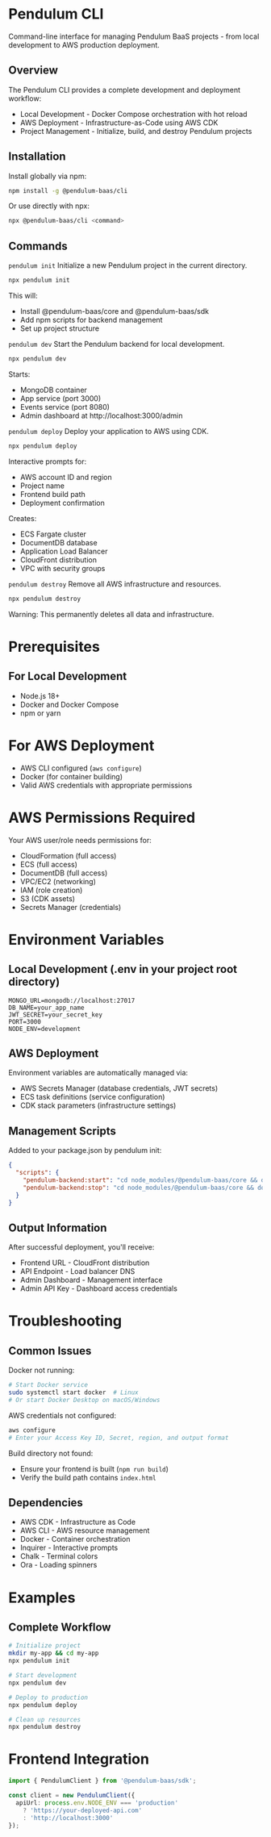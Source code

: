 # Pendulum CLI
Command-line interface for managing Pendulum BaaS projects - from local development to AWS production deployment.

## Overview
The Pendulum CLI provides a complete development and deployment workflow:

- Local Development - Docker Compose orchestration with hot reload
- AWS Deployment - Infrastructure-as-Code using AWS CDK
- Project Management - Initialize, build, and destroy Pendulum projects

## Installation
Install globally via npm:
```bash
npm install -g @pendulum-baas/cli
```

Or use directly with npx:
```bash
npx @pendulum-baas/cli <command>
```

## Commands
`pendulum init`
Initialize a new Pendulum project in the current directory.
```bash
npx pendulum init
```

This will:

- Install @pendulum-baas/core and @pendulum-baas/sdk
- Add npm scripts for backend management
- Set up project structure

`pendulum dev`
Start the Pendulum backend for local development.
```bash
npx pendulum dev
```

Starts:

- MongoDB container
- App service (port 3000)
- Events service (port 8080)
- Admin dashboard at http://localhost:3000/admin

`pendulum deploy`
Deploy your application to AWS using CDK.
```bash
npx pendulum deploy
```

Interactive prompts for:

- AWS account ID and region
- Project name
- Frontend build path
- Deployment confirmation

Creates:

- ECS Fargate cluster
- DocumentDB database
- Application Load Balancer
- CloudFront distribution
- VPC with security groups

`pendulum destroy`
Remove all AWS infrastructure and resources.
```bash
npx pendulum destroy
```

Warning: This permanently deletes all data and infrastructure.

# Prerequisites
## For Local Development

- Node.js 18+
- Docker and Docker Compose
- npm or yarn

# For AWS Deployment

- AWS CLI configured (`aws configure`)
- Docker (for container building)
- Valid AWS credentials with appropriate permissions

# AWS Permissions Required
Your AWS user/role needs permissions for:

- CloudFormation (full access)
- ECS (full access)
- DocumentDB (full access)
- VPC/EC2 (networking)
- IAM (role creation)
- S3 (CDK assets)
- Secrets Manager (credentials)

# Environment Variables
## Local Development (.env in your project root directory)
```env
MONGO_URL=mongodb://localhost:27017
DB_NAME=your_app_name
JWT_SECRET=your_secret_key
PORT=3000
NODE_ENV=development
```

## AWS Deployment
Environment variables are automatically managed via:

- AWS Secrets Manager (database credentials, JWT secrets)
- ECS task definitions (service configuration)
- CDK stack parameters (infrastructure settings)

## Management Scripts
Added to your package.json by pendulum init:
```json
{
  "scripts": {
    "pendulum-backend:start": "cd node_modules/@pendulum-baas/core && docker compose start",
    "pendulum-backend:stop": "cd node_modules/@pendulum-baas/core && docker compose stop"
  }
}
```

## Output Information
After successful deployment, you'll receive:

- Frontend URL - CloudFront distribution
- API Endpoint - Load balancer DNS
- Admin Dashboard - Management interface
- Admin API Key - Dashboard access credentials

# Troubleshooting
## Common Issues
Docker not running:
```bash
# Start Docker service
sudo systemctl start docker  # Linux
# Or start Docker Desktop on macOS/Windows
```

AWS credentials not configured:
```bash
aws configure
# Enter your Access Key ID, Secret, region, and output format
```

Build directory not found:

- Ensure your frontend is built (`npm run build`)
- Verify the build path contains `index.html`

## Dependencies

- AWS CDK - Infrastructure as Code
- AWS CLI - AWS resource management
- Docker - Container orchestration
- Inquirer - Interactive prompts
- Chalk - Terminal colors
- Ora - Loading spinners

# Examples
## Complete Workflow
```bash
# Initialize project
mkdir my-app && cd my-app
npx pendulum init

# Start development
npx pendulum dev

# Deploy to production
npx pendulum deploy

# Clean up resources
npx pendulum destroy
```

# Frontend Integration
```typescript
import { PendulumClient } from '@pendulum-baas/sdk';

const client = new PendulumClient({
  apiUrl: process.env.NODE_ENV === 'production' 
    ? 'https://your-deployed-api.com'
    : 'http://localhost:3000'
});
```
